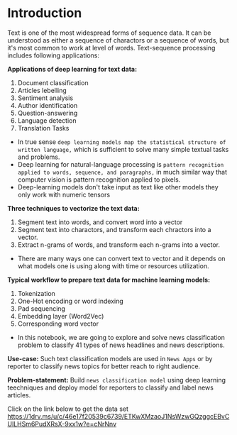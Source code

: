 # Introduction

Text is one of the most widespread forms of sequence data. It can be understood as either a sequence of charactors or a sequence of words, but it's most common to work at level of words. Text-sequence processing includes following applications:

**Applications of deep learning for text data:**
1. Document classification
2. Articles lebelling
3. Sentiment analysis
4. Author identification
5. Question-answering
6. Language detection
7. Translation Tasks

- In true sense `deep learning models map the statistical structure of written language,` which is sufficient to solve many simple textual tasks and problems.
- Deep learning for natural-language processing is `pattern recognition applied to words, sequence, and paragraphs,` in much similar way that computer vision is pattern recognition applied to pixels.
- Deep-learning models don't take input as text like other models they only work with numeric tensors

**Three techniques to vectorize the text data:**
1. Segment text into words, and convert word into a vector
2. Segment text into charactors, and transform each chractors into a vector.
3. Extract n-grams of words, and transform each n-grams into a vector.

- There are many ways one can convert text to vector and it depends on what models one is using along with time or resources utilization.

**Typical workflow to prepare text data for machine learning models:**
1. Tokenization
2. One-Hot encoding or word indexing
3. Pad sequencing 
4. Embedding layer (Word2Vec)
5. Corresponding word vector

- In this notebook, we are going to explore and solve news classification problem to classify 41 types of news headlines and news descriptions.

**Use-case:** Such text classification models are used in `News Apps` or by reporter to classify news topics for better reach to right audience.

**Problem-statement:** Build `news classification model` using deep learning teechniques and deploy model for reporters to classify and label news articles.

Click on the link below to get the data set 
https://1drv.ms/u/c/46e17f20539c6739/ETKwXMzaoJ1NsWzwGQzggcEBvCUlLHSm6PudXRsX-9xx1w?e=cNrNnv
